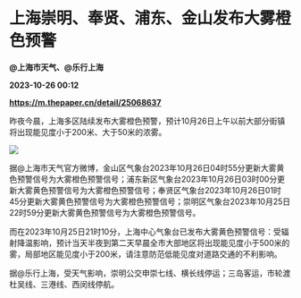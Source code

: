 # 上海崇明、奉贤、浦东、金山发布大雾橙色预警
**@上海市天气、@乐行上海**

**2023-10-26 00:12**

**https://m.thepaper.cn/detail/25068637**

昨夜今晨，上海多区陆续发布大雾橙色预警，预计10月26日上午以前大部分街镇将出现能见度小于200米、大于50米的浓雾。

![](https://imagecloud.thepaper.cn/thepaper/image/275/712/539.jpg)

据@上海市天气官方微博，金山区气象台2023年10月26日04时55分更新大雾黄色预警信号为大雾橙色预警信号；浦东新区气象台2023年10月26日03时00分更新大雾黄色预警信号为大雾橙色预警信号；奉贤区气象台2023年10月26日01时45分更新大雾黄色预警信号为大雾橙色预警信号；崇明区气象台2023年10月25日22时59分更新大雾黄色预警信号为大雾橙色预警信号。

而在2023年10月25日21时10分，上海中心气象台已发布大雾黄色预警信号：受辐射降温影响，预计当天半夜到第二天早晨全市大部地区将出现能见度小于500米的雾，局部地区能见度小于200米，请注意防范低能见度对道路交通的不利影响。

据@乐行上海，受天气影响，崇明公交申崇七线、横长线停运；三岛客运，市轮渡杜吴线、三港线、西闵线停航。